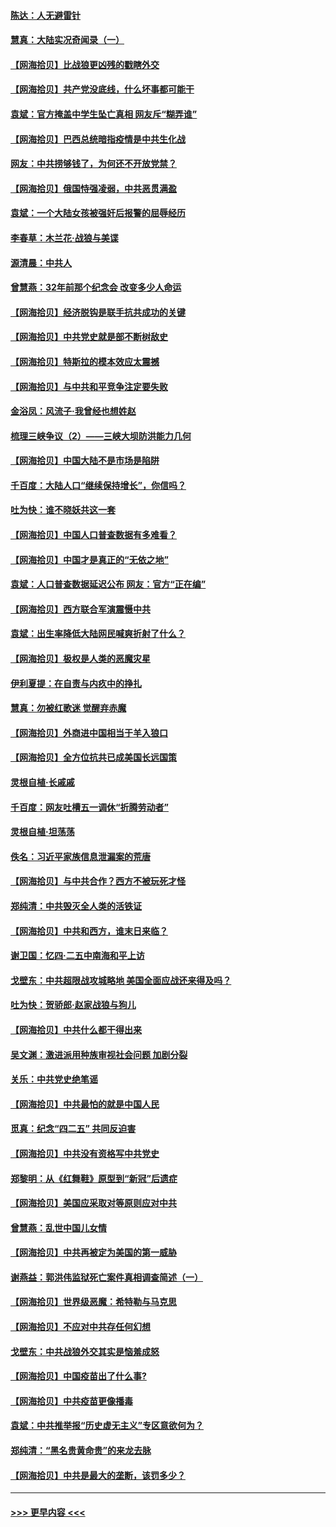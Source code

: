 #### [陈达：人无避雷针](../pages/nsc993/n12947098.md?t=05140451) 
#### [慧真：大陆实况奇闻录（一）](../pages/nsc993/n12945811.md?t=05140451) 
#### [【网海拾贝】比战狼更凶残的戳瞎外交](../pages/nsc993/n12945717.md?t=05140451) 
#### [【网海拾贝】共产党没底线，什么坏事都可能干](../pages/nsc993/n12942090.md?t=05140451) 
#### [袁斌：官方掩盖中学生坠亡真相 网友斥“糊弄谁”](../pages/nsc993/n12942029.md?t=05140451) 
#### [【网海拾贝】巴西总统暗指疫情是中共生化战](../pages/nsc993/n12938999.md?t=05140451) 
#### [网友：中共捞够钱了，为何还不开放党禁？](../pages/nsc993/n12938952.md?t=05140451) 
#### [【网海拾贝】俄国恃强凌弱，中共恶贯满盈](../pages/nsc993/n12936626.md?t=05140451) 
#### [袁斌：一个大陆女孩被强奸后报警的屈辱经历](../pages/nsc993/n12936547.md?t=05140451) 
#### [李春草：木兰花·战狼与美谍](../pages/nsc993/n12935995.md?t=05140451) 
#### [源清晨：中共人](../pages/nsc993/n12935589.md?t=05140451) 
#### [曾慧燕：32年前那个纪念会 改变多少人命运](../pages/nsc993/n12934233.md?t=05140451) 
#### [【网海拾贝】经济脱钩是联手抗共成功的关键](../pages/nsc993/n12934176.md?t=05140451) 
#### [【网海拾贝】中共党史就是部不断树敌史](../pages/nsc993/n12932844.md?t=05140451) 
#### [【网海拾贝】特斯拉的模本效应太震撼](../pages/nsc993/n12925626.md?t=05140451) 
#### [【网海拾贝】与中共和平竞争注定要失败](../pages/nsc993/n12923326.md?t=05140451) 
#### [金浴凤：风流子‧我曾经也想姓赵](../pages/nsc993/n12920911.md?t=05140451) 
#### [梳理三峡争议（2）——三峡大坝防洪能力几何](../pages/nsc993/n12920173.md?t=05140451) 
#### [【网海拾贝】中国大陆不是市场是陷阱](../pages/nsc993/n12920143.md?t=05140451) 
#### [千百度：大陆人口“继续保持增长”，你信吗？](../pages/nsc993/n12918946.md?t=05140451) 
#### [吐为快：谁不晓妖共这一套](../pages/nsc993/n12918941.md?t=05140451) 
#### [【网海拾贝】中国人口普查数据有多难看？](../pages/nsc993/n12917822.md?t=05140451) 
#### [【网海拾贝】中国才是真正的“无依之地”](../pages/nsc993/n12915845.md?t=05140451) 
#### [袁斌：人口普查数据延迟公布 网友：官方“正在编”](../pages/nsc993/n12915748.md?t=05140451) 
#### [【网海拾贝】西方联合军演震慑中共](../pages/nsc993/n12913466.md?t=05140451) 
#### [袁斌：出生率降低大陆网民喊爽折射了什么？](../pages/nsc993/n12913365.md?t=05140451) 
#### [【网海拾贝】极权是人类的恶魔灾星](../pages/nsc993/n12910697.md?t=05140451) 
#### [伊利夏提：在自责与内疚中的挣扎](../pages/nsc993/n12910493.md?t=05140451) 
#### [慧真：勿被红歌迷 觉醒弃赤魔](../pages/nsc993/n12910485.md?t=05140451) 
#### [【网海拾贝】外商进中国相当于羊入狼口](../pages/nsc993/n12908274.md?t=05140451) 
#### [【网海拾贝】全方位抗共已成美国长远国策](../pages/nsc993/n12906878.md?t=05140451) 
#### [灵根自植‧长戚戚](../pages/nsc993/n12905585.md?t=05140451) 
#### [千百度：网友吐槽五一调休“折腾劳动者”](../pages/nsc993/n12905934.md?t=05140451) 
#### [灵根自植‧坦荡荡](../pages/nsc993/n12905562.md?t=05140451) 
#### [佚名：习近平家族信息泄漏案的荒唐](../pages/nsc993/n12904705.md?t=05140451) 
#### [【网海拾贝】与中共合作？西方不被玩死才怪](../pages/nsc993/n12903873.md?t=05140451) 
#### [郑纯清：中共毁灭全人类的活铁证](../pages/nsc993/n12903785.md?t=05140451) 
#### [【网海拾贝】中共和西方，谁末日来临？](../pages/nsc993/n12903482.md?t=05140451) 
#### [谢卫国：忆四‧二五中南海和平上访](../pages/nsc993/n12902192.md?t=05140451) 
#### [戈壁东：中共超限战攻城略地 美国全面应战还来得及吗？](../pages/nsc993/n12902297.md?t=05140451) 
#### [吐为快：贺骄郎‧赵家战狼与狗儿](../pages/nsc993/n12902280.md?t=05140451) 
#### [【网海拾贝】中共什么都干得出来](../pages/nsc993/n12897500.md?t=05140451) 
#### [吴文渊：激进派用种族审视社会问题 加剧分裂](../pages/nsc993/n12893881.md?t=05140451) 
#### [关乐：中共党史绝笔谣](../pages/nsc993/n12897270.md?t=05140451) 
#### [【网海拾贝】中共最怕的就是中国人民](../pages/nsc993/n12894705.md?t=05140451) 
#### [觅真：纪念“四二五” 共同反迫害](../pages/nsc993/n12894553.md?t=05140451) 
#### [【网海拾贝】中共没有资格写中共党史](../pages/nsc993/n12892231.md?t=05140451) 
#### [郑黎明：从《红舞鞋》原型到“新冠”后遗症](../pages/nsc993/n12890469.md?t=05140451) 
#### [【网海拾贝】美国应采取对等原则应对中共](../pages/nsc993/n12889176.md?t=05140451) 
#### [曾慧燕：乱世中国儿女情](../pages/nsc993/n12887931.md?t=05140451) 
#### [【网海拾贝】中共再被定为美国的第一威胁](../pages/nsc993/n12887580.md?t=05140451) 
#### [谢燕益：郭洪伟监狱死亡案件真相调查简述（一）](../pages/nsc993/n12885648.md?t=05140451) 
#### [【网海拾贝】世界级恶魔：希特勒与马克思](../pages/nsc993/n12884062.md?t=05140451) 
#### [【网海拾贝】不应对中共存任何幻想](../pages/nsc993/n12881460.md?t=05140451) 
#### [戈壁东：中共战狼外交其实是恼羞成怒](../pages/nsc993/n12880392.md?t=05140451) 
#### [【网海拾贝】中国疫苗出了什么事?](../pages/nsc993/n12879124.md?t=05140451) 
#### [【网海拾贝】中共疫苗更像播毒](../pages/nsc993/n12876631.md?t=05140451) 
#### [袁斌：中共推举报“历史虚无主义”专区意欲何为？](../pages/nsc993/n12876530.md?t=05140451) 
#### [郑纯清：“黑名贵黄命贵”的来龙去脉](../pages/nsc993/n12875589.md?t=05140451) 
#### [【网海拾贝】中共是最大的垄断，该罚多少？](../pages/nsc993/n12874006.md?t=05140451) 

----
#### [ >>> 更早内容 <<< ](../indexes/nsc993-earlier.md)
